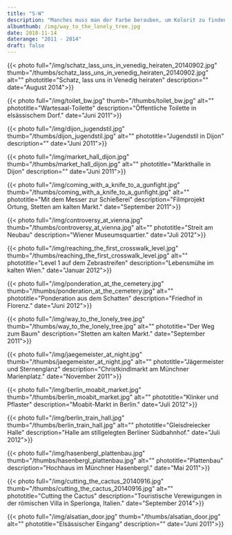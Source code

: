 ```yaml
---
title: "S-W"
description: "Manches muss man der Farbe berauben, um Kolorit zu finden"
albumthumb: /img/way_to_the_lonely_tree.jpg
date: 2018-11-14
daterange: "2011 - 2014"
draft: false
---
```


{{< photo full="/img/schatz_lass_uns_in_venedig_heiraten_20140902.jpg" thumb="/thumbs/schatz_lass_uns_in_venedig_heiraten_20140902.jpg" alt="" phototitle="Schatz, lass uns in Venedig heiraten" description="" date="August 2014">}}

{{< photo full="/img/toilet_bw.jpg" thumb="/thumbs/toilet_bw.jpg" alt="" phototitle="Wartesaal-Toilette" description="Öffentliche Toilette in elsässischem Dorf." date="Juni 2011">}}

{{< photo full="/img/dijon_jugendstil.jpg" thumb="/thumbs/dijon_jugendstil.jpg" alt="" phototitle="Jugendstil in Dijon" description="" date="Juni 2011">}}

{{< photo full="/img/market_hall_dijon.jpg" thumb="/thumbs/market_hall_dijon.jpg" alt="" phototitle="Markthalle in Dijon" description="" date="Juni 2011">}}

{{< photo full="/img/coming_with_a_knife_to_a_gunfight.jpg" thumb="/thumbs/coming_with_a_knife_to_a_gunfight.jpg" alt="" phototitle="Mit dem Messer zur Schießerei" description="Filmprojekt Ortung, Stetten am kalten Markt." date="September 2011">}}

{{< photo full="/img/controversy_at_vienna.jpg" thumb="/thumbs/controversy_at_vienna.jpg" alt="" phototitle="Streit am Neubau" description="Wiener Museumsquartier." date="Juli 2012">}}

{{< photo full="/img/reaching_the_first_crosswalk_level.jpg" thumb="/thumbs/reaching_the_first_crosswalk_level.jpg" alt="" phototitle="Level 1 auf dem Zebrastreifen" description="Lebensmühe im kalten Wien." date="Januar 2012">}}

{{< photo full="/img/ponderation_at_the_cemetery.jpg" thumb="/thumbs/ponderation_at_the_cemetery.jpg" alt="" phototitle="Ponderation aus dem Schatten" description="Friedhof in Florenz." date="Juni 2012">}}

{{< photo full="/img/way_to_the_lonely_tree.jpg" thumb="/thumbs/way_to_the_lonely_tree.jpg" alt="" phototitle="Der Weg zum Baum" description="Stetten am kalten Markt." date="September 2011">}}

{{< photo full="/img/jaegemeister_at_night.jpg" thumb="/thumbs/jaegemeister_at_night.jpg" alt="" phototitle="Jägermeister und Sternenglanz" description="Christkindlmarkt am Münchner Marienplatz." date="November 2011">}}

{{< photo full="/img/berlin_moabit_market.jpg" thumb="/thumbs/berlin_moabit_market.jpg" alt="" phototitle="Klinker und Pflaster" description="Moabit-Markt in Berlin." date="Juli 2012">}}

{{< photo full="/img/berlin_train_hall.jpg" thumb="/thumbs/berlin_train_hall.jpg" alt="" phototitle="Gleisdreiecker Halle" description="Halle am stillgelegten Berliner Südbahnhof." date="Juli 2012">}}

{{< photo full="/img/hasenbergl_plattenbau.jpg" thumb="/thumbs/hasenbergl_plattenbau.jpg" alt="" phototitle="Plattenbau" description="Hochhaus im Münchner Hasenbergl." date="Mai 2011">}}

{{< photo full="/img/cutting_the_cactus_20140916.jpg" thumb="/thumbs/cutting_the_cactus_20140916.jpg" alt="" phototitle="Cutting the Cactus" description="Touristische Verewigungen in der römischen Villa in Sperlonga, Italien." date="September 2014">}}

{{< photo full="/img/alsatian_door.jpg" thumb="/thumbs/alsatian_door.jpg" alt="" phototitle="Elsässischer Eingang" description="" date="Juni 2011">}}






